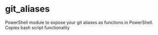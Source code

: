 # git_aliases
PowerShell module to expose your git aliases as functions in PowerShell. Copies bash script functionality
